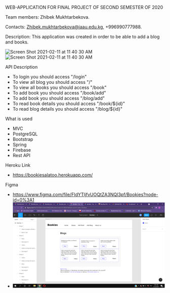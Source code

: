 WEB-APPLICATION FOR FINAL PROJECT OF SECOND SEMESTER OF 2020

Team members: Zhibek Mukhtarbekova.

Contacts: Zhibek.mukhtarbekova@iaau.edu.kg, +996990777988.

Description: This application was created in order to be able to add a blog and books.

<img width="1440" alt="Screen Shot 2021-02-11 at 11 40 30 AM" src="https://user-images.githubusercontent.com/60435025/109755375-1646ed00-7c10-11eb-85dc-abc77cd6ef59.png">
<img width="1440" alt="Screen Shot 2021-02-11 at 11 40 30 AM" src="https://user-images.githubusercontent.com/60435025/109755381-19da7400-7c10-11eb-8dea-71944f811a27.png">

API Description

* To login you should access "/login"
* To view all blog you should access "/"
* To view all books you should access "/book"
* To add book you should access "/book/add"
* To add book you should access "/blog/add"
* To read book details you should access "/book/${id}"
* To read blog details you should access "/blog/${id}"

What is used
* MVC
* PostgreSQL
* Bootstrap
* Spring
* Firebase
* Rest API

Heroku Link

* https://bookiesalatoo.herokuapp.com/

Figma 
 
* https://www.figma.com/file/FIdYTljfvUOQtZA3NQI3pf/Bookies?node-id=0%3A1
* <img src="https://github.com/zhibekm/bookies/blob/master/2021-05-12%20(24).png"/>
